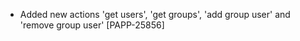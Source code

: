 * Added new actions 'get users', 'get groups', 'add group user' and 'remove group user' [PAPP-25856]